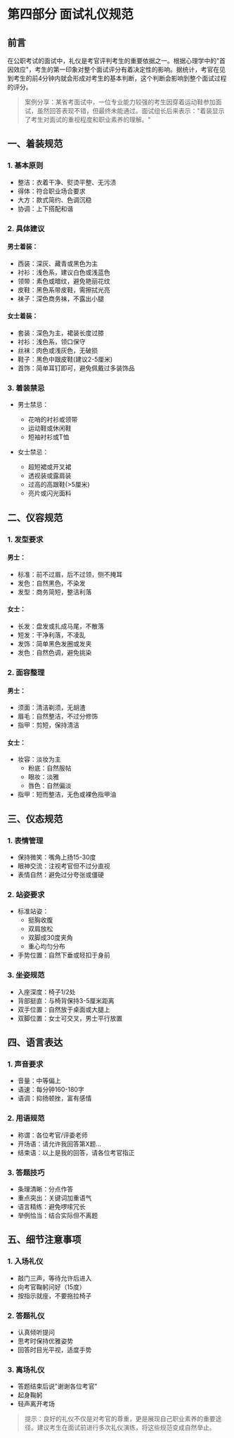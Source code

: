 # 第四部分 面试礼仪规范

## 前言
在公职考试的面试中，礼仪是考官评判考生的重要依据之一。根据心理学中的"首因效应"，考生的第一印象对整个面试评分有着决定性的影响。据统计，考官在见到考生的前4分钟内就会形成对考生的基本判断，这个判断会影响到整个面试过程的评分。

> 案例分享：某省考面试中，一位专业能力较强的考生因穿着运动鞋参加面试，虽然回答表现不错，但最终未能通过。面试组长后来表示："着装显示了考生对面试的重视程度和职业素养的理解。"

## 一、着装规范

### 1. 基本原则
- 整洁：衣着干净、熨烫平整、无污渍
- 得体：符合职业场合要求
- 大方：款式简约、色调沉稳
- 协调：上下搭配和谐

### 2. 具体建议

#### 男士着装：
- 西装：深灰、藏青或黑色为主
- 衬衫：浅色系，建议白色或浅蓝色
- 领带：素色或暗纹，避免艳丽花纹
- 皮鞋：黑色系带皮鞋，需擦拭光亮
- 袜子：深色商务袜，不露出小腿

#### 女士着装：
- 套装：深色为主，裙装长度过膝
- 衬衫：浅色系，领口保守
- 丝袜：肉色或浅灰色，无破损
- 鞋子：黑色中跟皮鞋(建议2-5厘米)
- 首饰：简单耳钉即可，避免佩戴过多装饰品

### 3. 着装禁忌
- 男士禁忌：
  - 花哨的衬衫或领带
  - 运动鞋或休闲鞋
  - 短袖衬衫或T恤
  
- 女士禁忌：
  - 超短裙或开叉裙
  - 透视装或露肩装
  - 过高的高跟鞋(>5厘米)
  - 亮片或闪光面料

## 二、仪容规范

### 1. 发型要求

#### 男士：
- 标准：前不过眉，后不过领，侧不掩耳
- 发色：自然黑色，不染发
- 发型：商务简短，整洁利落

#### 女士：
- 长发：盘发或扎成马尾，不散落
- 短发：干净利落，不凌乱
- 发饰：简单黑色发圈或发夹
- 发色：自然色调，避免挑染

### 2. 面容整理

#### 男士：
- 须面：清洁剃须，无胡渣
- 眉毛：自然整洁，不过分修饰
- 指甲：剪短，保持清洁

#### 女士：
- 妆容：淡妆为主
  - 粉底：自然服帖
  - 眼妆：淡雅
  - 唇色：自然偏淡
- 指甲：短而整洁，无色或裸色指甲油

## 三、仪态规范

### 1. 表情管理
- 保持微笑：嘴角上扬15-30度
- 眼神交流：注视考官但不过分直视
- 表情自然：避免过分夸张或僵硬

### 2. 站姿要求
- 标准站姿：
  - 挺胸收腹
  - 双肩放松
  - 双脚成30度夹角
  - 重心均匀分布
- 手势位置：自然下垂或轻扣于身前

### 3. 坐姿规范
- 入座深度：椅子1/2处
- 背部挺直：与椅背保持3-5厘米距离
- 双手位置：自然放于桌面或大腿上
- 双脚位置：女士可交叉，男士平行放置

## 四、语言表达

### 1. 声音要求
- 音量：中等偏上
- 语速：每分钟160-180字
- 语调：抑扬顿挫，富有感情

### 2. 用语规范
- 称谓：各位考官/评委老师
- 开场语：请允许我回答第X题...
- 结束语：以上是我的回答，请各位考官指正

### 3. 答题技巧
- 条理清晰：分点作答
- 重点突出：关键词加重语气
- 语言精练：避免啰嗦冗长
- 举例恰当：结合实际但不离题

## 五、细节注意事项

### 1. 入场礼仪
- 敲门三声，等待允许后进入
- 向考官鞠躬问好（15度）
- 按指示就座，不要拖拉椅子

### 2. 答题礼仪
- 认真倾听提问
- 思考时保持优雅姿势
- 回答时目光平视，适度手势

### 3. 离场礼仪
- 答题结束后说"谢谢各位考官"
- 起身鞠躬
- 轻声离开考场

> 提示：良好的礼仪不仅是对考官的尊重，更是展现自己职业素养的重要途径。建议考生在面试前进行多次礼仪演练，将这些规范变成自然举止。

